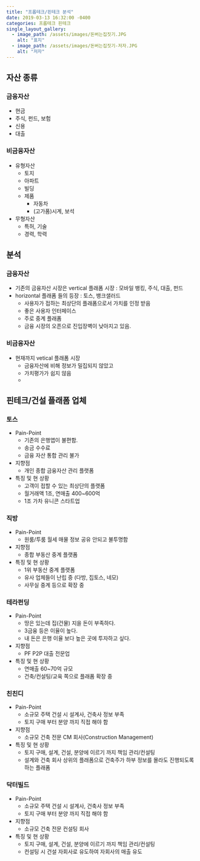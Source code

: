 ```yaml
---
title: "프롭테크/핀테크 분석"
date: 2019-03-13 16:32:00 -0400
categories: 프롭테크 핀테크
single_layout_gallery:
  - image_path: /assets/images/돈버는집짓기.JPG
    alt: "표지"
  - image_path: /assets/images/돈버는집짓기-저자.JPG
    alt: "저자"
---
```


## 자산 종류

### 금융자산

  - 현금
  - 주식, 펀드, 보험
  - 신용
  - 대출

### 비금융자산

  - 유형자산
    - 토지
    - 아파트
    - 빌딩
    - 제품
      - 자동차
      - (고가품)시계, 보석
  - 무형자산
    - 특허, 기술
    - 경력, 학력


## 분석

### 금융자산

  - 기존의 금융자산 시장은 vertical 플래폼 시장 : 모바일 뱅킹, 주식, 대출, 펀드
  - horizontal 플래폼 들의 등장 : 토스, 뱅크샐러드
    - 사용자가 접하는 최상단의 플래폼으로서 가치를 인정 받음
    - 좋은 사용자 인터페이스
    - 주로 중계 플래폼
    - 금융 시장의 오픈으로 진입장벽이 낮아지고 있음.
  
### 비금융자산

  - 현재까지 vetical 플래폼 시장
    - 금융자산에 비해 정보가 밀집되지 않았고
    - 가치평가가 쉽지 않음
    - 


## 핀테크/건설 플래폼 업체

### 토스

  - Pain-Point
    - 기존의 은행앱이 불편함.
    - 송금 수수료
    - 금융 자산 통합 관리 불가
  - 지향점
    - 개인 종합 금융자산 관리 플랫폼
  - 특징 및 현 상황
    - 고객이 접할 수 있는 최상단의 플랫폼
    - 월거래액 1조, 연매출 400~600억
    - 1조 가차 유니콘 스타트업

### 직방

  - Pain-Point
    - 원룸/투룸 월세 매물 정보 공유 안되고 불투명함
  - 지향점
    - 종합 부동산 중계 플랫폼
  - 특징 및 현 상황
    - 1위 부동산 중계 플랫폼
    - 유사 업체들이 난립 중 (다방, 집토스, 네모)
    - 사무실 중계 등으로 확장 중

### 테라펀딩

  - Pain-Point
    - 땅은 있는데 집(건물) 지을 돈이 부족하다.
    - 3금융 등은 이율이 높다.
    - 내 돈은 은행 이율 보다 높은 곳에 투자하고 싶다.
  - 지향점
    - PF P2P 대출 전문업
  - 특징 및 현 상황
    - 연매출 60~70억 규모
    - 건축/컨설팅/교육 쪽으로 플래폼 확장 중


### 친친디

  - Pain-Point
    - 소규모 주택 건설 시 설계사, 건축사 정보 부족
    - 토지 구매 부터 분양 까지 직접 해야 함
  - 지향점
    -  소규모 건축 전문 CM 회사(Construction Management)
  - 특징 및 현 상황
    - 토지 구매, 설계, 건설, 분양에 이르기 까지 책임 관리/컨설팅
    - 설계와 건축 회사 상위의 플래폼으로 건축주가 하부 정보를 몰라도 진행되도록 하는 플래폼

### 닥터빌드

  - Pain-Point
    - 소규모 주택 건설 시 설계사, 건축사 정보 부족
    - 토지 구매 부터 분양 까지 직접 해야 함
  - 지향점
    -  소규모 건축 전문 컨설팅 회사
  - 특징 및 현 상황
    - 토지 구매, 설계, 건설, 분양에 이르기 까지 책임 관리/컨설팅
    - 컨설팅 시 건설 자회사로 유도하여 자회사의 매출 유도


